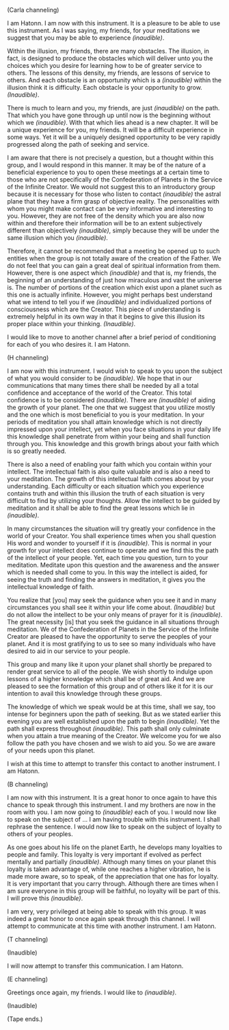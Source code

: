 <p class="channel-type">(Carla channeling)</p>
<p>I am Hatonn. I am now with this instrument. It is a pleasure to be able to use this instrument. As I was saying, my friends, for your meditations we suggest that you may be able to experience <em>(inaudible)</em>.</p>
<p>Within the illusion, my friends, there are many obstacles. The illusion, in fact, is designed to produce the obstacles which will deliver unto you the choices which you desire for learning how to be of greater service to others. The lessons of this density, my friends, are lessons of service to others. And each obstacle is an opportunity which is a <em>(inaudible)</em> within the illusion think it is difficulty. Each obstacle is your opportunity to grow. <em>(Inaudible)</em>.</p>
<p>There is much to learn and you, my friends, are just <em>(inaudible)</em> on the path. That which you have gone through up until now is the beginning without which we <em>(inaudible)</em>. With that which lies ahead is a new chapter. It will be a unique experience for you, my friends. It will be a difficult experience in some ways. Yet it will be a uniquely designed opportunity to be very rapidly progressed along the path of seeking and service.</p>
<p>I am aware that there is not precisely a question, but a thought within this group, and I would respond in this manner. It may be of the nature of a beneficial experience to you to open these meetings at a certain time to those who are not specifically of the Confederation of Planets in the Service of the Infinite Creator. We would not suggest this to an introductory group because it is necessary for those who listen to contact <em>(inaudible)</em> the astral plane that they have a firm grasp of objective reality. The personalities with whom you might make contact can be very informative and interesting to you. However, they are not free of the density which you are also now within and therefore their information will be to an extent subjectively different than objectively <em>(inaudible)</em>, simply because they will be under the same illusion which you <em>(inaudible)</em>.</p>
<p>Therefore, it cannot be recommended that a meeting be opened up to such entities when the group is not totally aware of the creation of the Father. We do not feel that you can gain a great deal of spiritual information from them. However, there is one aspect which <em>(inaudible)</em> and that is, my friends, the beginning of an understanding of just how miraculous and vast the universe is. The number of portions of the creation which exist upon a planet such as this one is actually infinite. However, you might perhaps best understand what we intend to tell you if we <em>(inaudible)</em> and individualized portions of consciousness which are the Creator. This piece of understanding is extremely helpful in its own way in that it begins to give this illusion its proper place within your thinking. <em>(Inaudible)</em>.</p>
<p>I would like to move to another channel after a brief period of conditioning for each of you who desires it. I am Hatonn.</p>
<p class="channel-type">(H channeling)</p>
<p>I am now with this instrument. I would wish to speak to you upon the subject of what you would consider to be <em>(inaudible)</em>. We hope that in our communications that many times there shall be needed by all a total confidence and acceptance of the world of the Creator. This total confidence is to be considered <em>(inaudible)</em>. There are <em>(inaudible)</em> of aiding the growth of your planet. The one that we suggest that you utilize mostly and the one which is most beneficial to you is your meditation. In your periods of meditation you shall attain knowledge which is not directly impressed upon your intellect, yet when you face situations in your daily life this knowledge shall penetrate from within your being and shall function through you. This knowledge and this growth brings about your faith which is so greatly needed.</p>
<p>There is also a need of enabling your faith which you contain within your intellect. The intellectual faith is also quite valuable and is also a need to your meditation. The growth of this intellectual faith comes about by your understanding. Each difficulty or each situation which you experience contains truth and within this illusion the truth of each situation is very difficult to find by utilizing your thoughts. Allow the intellect to be guided by meditation and it shall be able to find the great lessons which lie in <em>(inaudible)</em>.</p>
<p>In many circumstances the situation will try greatly your confidence in the world of your Creator. You shall experience times when you shall question His word and wonder to yourself if it is <em>(inaudible)</em>. This is normal in your growth for your intellect does continue to operate and we find this the path of the intellect of your people. Yet, each time you question, turn to your meditation. Meditate upon this question and the awareness and the answer which is needed shall come to you. In this way the intellect is aided, for seeing the truth and finding the answers in meditation, it gives you the intellectual knowledge of faith.</p>
<p>You realize that [you] may seek the guidance when you see it and in many circumstances you shall see it within your life come about. <em>(Inaudible)</em> but do not allow the intellect to be your only means of prayer for it is <em>(inaudible)</em>. The great necessity [is] that you seek the guidance in all situations through meditation. We of the Confederation of Planets in the Service of the Infinite Creator are pleased to have the opportunity to serve the peoples of your planet. And it is most gratifying to us to see so many individuals who have desired to aid in our service to your people.</p>
<p>This group and many like it upon your planet shall shortly be prepared to render great service to all of the people. We wish shortly to indulge upon lessons of a higher knowledge which shall be of great aid. And we are pleased to see the formation of this group and of others like it for it is our intention to avail this knowledge through these groups.</p>
<p>The knowledge of which we speak would be at this time, shall we say, too intense for beginners upon the path of seeking. But as we stated earlier this evening you are well established upon the path to begin <em>(inaudible)</em>. Yet the path shall express throughout <em>(inaudible)</em>. This path shall only culminate when you attain a true meaning of the Creator. We welcome you for we also follow the path you have chosen and we wish to aid you. So we are aware of your needs upon this planet.</p>
<p>I wish at this time to attempt to transfer this contact to another instrument. I am Hatonn.</p>
<p class="channel-type">(B channeling)</p>
<p>I am now with this instrument. It is a great honor to once again to have this chance to speak through this instrument. I and my brothers are now in the room with you. I am now going to <em>(inaudible)</em> each of you. I would now like to speak on the subject of … I am having trouble with this instrument. I shall rephrase the sentence. I would now like to speak on the subject of loyalty to others of your peoples.</p>
<p>As one goes about his life on the planet Earth, he develops many loyalties to people and family. This loyalty is very important if evolved as perfect mentally and partially <em>(inaudible)</em>. Although many times on your planet this loyalty is taken advantage of, while one reaches a higher vibration, he is made more aware, so to speak, of the appreciation that one has for loyalty. It is very important that you carry through. Although there are times when I am sure everyone in this group will be faithful, no loyalty will be part of this. I will prove this <em>(inaudible)</em>.</p>
<p>I am very, very privileged at being able to speak with this group. It was indeed a great honor to once again speak through this channel. I will attempt to communicate at this time with another instrument. I am Hatonn.</p>
<p class="channel-type">(T channeling)</p>
<p class="comment">(Inaudible)</p>
<p>I will now attempt to transfer this communication. I am Hatonn.</p>
<p class="channel-type">(E channeling)</p>
<p>Greetings once again, my friends. I would like to <em>(inaudible)</em>.</p>
<p class="comment">(Inaudible)</p>
<p class="comment">(Tape ends.)</p>
